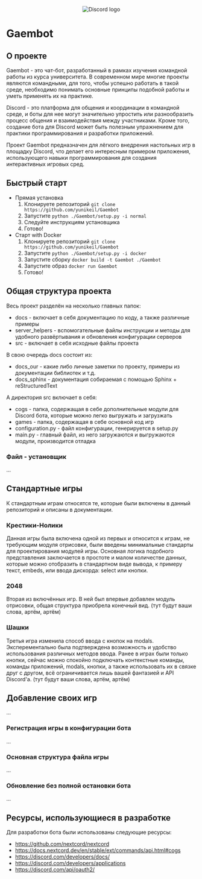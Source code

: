 <p align="center">
    <img src="https://media.discordapp.net/attachments/1093506269593206895/1114972350279078029/image.png?width=802&height=353" alt="Discord logo">
</p>

# Gaembot

## О проекте

Gaembot - это чат-бот, разработанный в рамках изучения командной работы из курса университета. В современном мире многие проекты являются командными, для того, чтобы успешно работать в такой среде, необходимо понимать основные принципы подобной работы и уметь применять их на практике.

Discord - это платформа для общения и координации в командной среде, и боты для нее могут значительно упростить или разнообразить процесс общения и взаимодействия между участниками. Кроме того, создание бота для Discord может быть полезным упражнением для практики программирования и разработки приложений.

Проект Gaembot предназначен для лёгкого внедрения настольных игр в площадку Discord, что делает его интересным примером приложения, использующего навыки программирования для создания интерактивных игровых сред.

## Быстрый старт

* Прямая установка
   1. Клонируете репозиторий `git clone https://github.com/yunikeil/Gaembot`
   2. Запустите `python ./Gaembot/setup.py -i normal`
   3. Следуйте инструкциям установщика
   4. Готово!
* Старт with Docker
    1. Клонируете репозиторий `git clone https://github.com/yunikeil/Gaembot`
    2. Запустите `python ./Gaembot/setup.py -i docker`
    3. Запустите сборку `docker build -t Gaembot ./Gaembot`
    4. Запустите образ `docker run Gaembot`
    5. Готово!

## Общая структура проекта

Весь проект разделён на несколько главных папок:

* docs - включает в себя документацию по коду, а также различные примеры
* server_helpers - вспомогательные файлы инструкции и методы для удобного развёртывания и обновления конфигурации серверов
* src - включает в себя исходные файлы проекта

В свою очередь docs состоит из:

* docs_our - какие либо личные заметки по проекту, примеры из документации библиотек и т.д.
* docs_sphinx - документация собираемая с помощью Sphinx + reStructuredText

А директория src включает в себя:

* cogs - папка, содержащая в себе дополнительные модули для Discord бота, которые можно легко выгружать и загрузжать
* games - папка, содержащая в себе основной код игр
* configuration.py - файл конфигурации, генерируется в setup.py
* main.py -  главный файл, из него загружаются и выгружаются модули, производится отладка

### Файл - установщик

... 

## Стандартные игры

К стандартным играм относятся те, которые были включены в данный репозиторий и описаны в документации.

### Крестики-Нолики

Данная игры была включена одной из первых и относится к играм, не требующим модуля отрисовки, были введены минимальные стандарты для проектирования модулей игры. Основная логика подобного представления заключается в простоте и малом количестве данных, которые можно отобразить в стандартном виде вывода, к примеру текст, embeds, или ввода дискорда: select или кнопки.

### 2048

Вторая из включённых игр. В ней был впервые добавлен модуль отрисовки, общая структура приобрела конечный вид.
(тут будут ваши слова, артём, артём)

### Шашки

Третья игра изменила способ ввода с кнопок на modals. Эксперементально была подтверждена возможность и удобство использования различных методов ввода. Ранее в играх были только кнопки, сейчас можно спокойно подключать контекстные команды, команды приложений, modals, кнопки, а также использовать их в связке друг с другом, всё ограничивается лишь вашей фантазией и API Discord'а.
(тут будут ваши слова, артём, артём)

## Добавление своих игр

...

### Регистрация игры в конфигурации бота

...

### Основная структура файла игры

...

### Обновление без полной остановки бота

...

## Ресурсы, использующиеся в разработке

Для разработки бота были использованы следующие ресурсы:

* <https://github.com/nextcord/nextcord>
* <https://docs.nextcord.dev/en/stable/ext/commands/api.html#cogs>
* <https://discord.com/developers/docs/>
* <https://discord.com/developers/applications>
* <https://discord.com/api/oauth2/>
